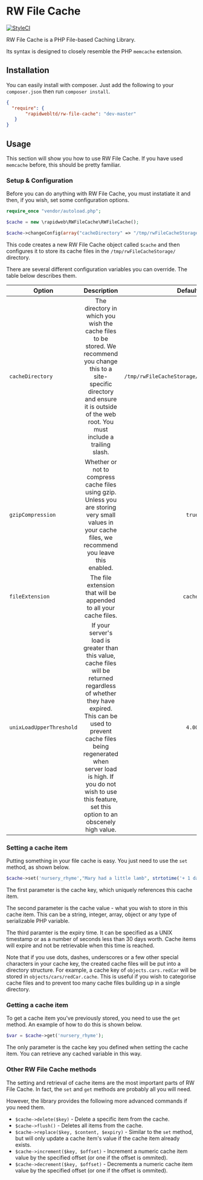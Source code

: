 # RW File Cache

[![StyleCI](https://styleci.io/repos/46275735/shield)](https://styleci.io/repos/46275735)

RW File Cache is a PHP File-based Caching Library.

Its syntax is designed to closely resemble the PHP `memcache` extension.

## Installation

You can easily install with composer. Just add the following to your `composer.json` then run `composer install`.

```json
{
  "require": {
       "rapidwebltd/rw-file-cache": "dev-master"
   }
}
```

## Usage

This section will show you how to use RW File Cache. If you have used `memcache` before, this should be pretty familiar.

### Setup & Configuration

Before you can do anything with RW File Cache, you must instatiate it and then, if you wish, set some configuration options.

```php
require_once "vendor/autoload.php";

$cache = new \rapidweb\RWFileCache\RWFileCache();

$cache->changeConfig(array("cacheDirectory" => "/tmp/rwFileCacheStorage/"));
```

This code creates a new RW File Cache object called `$cache` and then configures it to store its cache files in the `/tmp/rwFileCacheStorage/` directory.

There are several different configuration variables you can override. The table below describes them.

| Option        | Description           | Default  |
| ------------- |:-------------:| -----:|
| `cacheDirectory` | The directory in which you wish the cache files to be stored. We recommend you change this to a site-specific directory and ensure it is outside of the web root. You must include a trailing slash. | `/tmp/rwFileCacheStorage/` |
| `gzipCompression` | Whether or not to compress cache files using gzip. Unless you are storing very small values in your cache files, we recommend you leave this enabled. | `true` |
| `fileExtension` | The file extension that will be appended to all your cache files. | `cache` |
| `unixLoadUpperThreshold` | If your server's load is greater than this value, cache files will be returned regardless of whether they have expired. This can be used to prevent cache files being regenerated when server load is high. If you do not wish to use this feature, set this option to an obscenely high value. | `4.00` |

### Setting a cache item

Putting something in your file cache is easy. You just need to use the `set` method, as shown below.

```php
$cache->set('nursery_rhyme',"Mary had a little lamb", strtotime('+ 1 day'));
```

The first parameter is the cache key, which uniquely references this cache item. 

The second parameter is the cache value - what you wish to store in this cache item. This can be a string, integer, array, object or any type of serializable PHP variable.

The third paramter is the expiry time. It can be specified as a UNIX timestamp or as a number of seconds less than 30 days worth. Cache items will expire and not be retrievable when this time is reached.

Note that if you use dots, dashes, underscores or a few other special characters in your cache key, the created cache files will be put into a directory structure. For example, a cache key of `objects.cars.redCar` will be stored in `objects/cars/redCar.cache`. This is useful if you wish to categorise cache files and to prevent too many cache files building up in a single directory.

### Getting a cache item

To get a cache item you've previously stored, you need to use the `get` method. An example of how to do this is shown below.

```php
$var = $cache->get('nursery_rhyme');
```

The only parameter is the cache key you defined when setting the cache item. You can retrieve any cached variable in this way.

### Other RW File Cache methods

The setting and retrieval of cache items are the most important parts of RW File Cache. In fact, the `set` and `get` methods are probably all you will need.

However, the library provides the following more advanced commands if you need them.

* `$cache->delete($key)` - Delete a specific item from the cache.
* `$cache->flush()` - Deletes all items from the cache.
* `$cache->replace($key, $content, $expiry)` - Similar to the `set` method, but will only update a cache item's value if the cache item already exists.
* `$cache->increment($key, $offset)` - Increment a numeric cache item value by the specified offset (or one if the offset is ommited).
* `$cache->decrement($key, $offset)` - Decrements a numeric cache item value by the specified offset (or one if the offset is ommited).
